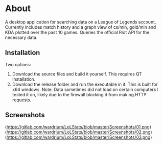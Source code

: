 # About
A desktop application for searching data on a League of Legends account. Currently includes match history and a graph view of cs/min, gold/min and KDA plotted over the past 10 games. Queries the official Riot API for the necessary data.

## Installation
Two options:
1. Download the source files and build it yourself. This requires QT installation.
2. Download the release folder and run the executable in it. This is built for x64 windows.
Note: Data sometimes did not load on certain computers I tested it on, likely due to the firewall blocking it from making HTTP requests.

## Screenshots
(https://gitlab.com/wardrium/LoLStats/blob/master/Screenshots/01.png)
(https://gitlab.com/wardrium/LoLStats/blob/master/Screenshots/02.png)
(https://gitlab.com/wardrium/LoLStats/blob/master/Screenshots/03.png)